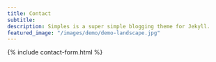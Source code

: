 ```yaml
---
title: Contact
subtitle: 
description: Simples is a super simple blogging theme for Jekyll.
featured_image: "/images/demo/demo-landscape.jpg"
---
```


{% include contact-form.html %}

